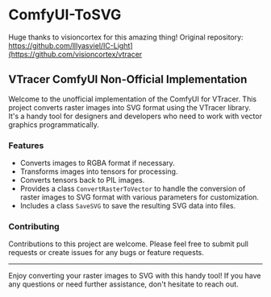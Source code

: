 # ComfyUI-ToSVG
Huge thanks to visioncortex for this amazing thing! Original repository: https://github.com/lllyasviel/IC-Light](https://github.com/visioncortex/vtracer

## VTracer ComfyUI Non-Official Implementation

Welcome to the unofficial implementation of the ComfyUI for VTracer. This project converts raster images into SVG format using the VTracer library. It's a handy tool for designers and developers who need to work with vector graphics programmatically.

### Features

- Converts images to RGBA format if necessary.
- Transforms images into tensors for processing.
- Converts tensors back to PIL images.
- Provides a class `ConvertRasterToVector` to handle the conversion of raster images to SVG format with various parameters for customization.
- Includes a class `SaveSVG` to save the resulting SVG data into files.

### Contributing

Contributions to this project are welcome. Please feel free to submit pull requests or create issues for any bugs or feature requests.

---

Enjoy converting your raster images to SVG with this handy tool! If you have any questions or need further assistance, don't hesitate to reach out.
